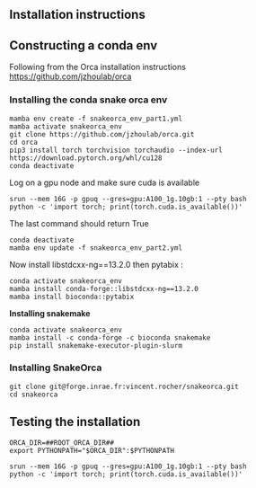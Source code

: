 ## Installation instructions

## Constructing a conda env

Following from the Orca installation instructions  
https://github.com/jzhoulab/orca

### Installing the conda snake orca env

```
mamba env create -f snakeorca_env_part1.yml
mamba activate snakeorca_env
git clone https://github.com/jzhoulab/orca.git
cd orca
pip3 install torch torchvision torchaudio --index-url https://download.pytorch.org/whl/cu128
conda deactivate
```

Log on a gpu node and make sure cuda is available
```
srun --mem 16G -p gpuq --gres=gpu:A100_1g.10gb:1 --pty bash
python -c 'import torch; print(torch.cuda.is_available())'
```
The last command should return True

```
conda deactivate
mamba env update -f snakeorca_env_part2.yml
```

Now install libstdcxx-ng==13.2.0 then pytabix :

```
conda activate snakeorca_env
mamba install conda-forge::libstdcxx-ng==13.2.0
mamba install bioconda::pytabix
```


**Installing snakemake**

```
conda activate snakeorca_env
mamba install -c conda-forge -c bioconda snakemake
pip install snakemake-executor-plugin-slurm
```

### Installing SnakeOrca

```
git clone git@forge.inrae.fr:vincent.rocher/snakeorca.git
cd snakeorca
```



## Testing the installation

```
ORCA_DIR=##ROOT_ORCA_DIR##
export PYTHONPATH="$ORCA_DIR":$PYTHONPATH

srun --mem 16G -p gpuq --gres=gpu:A100_1g.10gb:1 --pty bash
python -c 'import torch; print(torch.cuda.is_available())'

```









